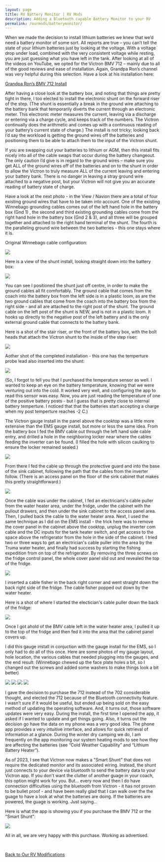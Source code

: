 ```yaml
---
layout: page
title: RV Battery Monitor | RV Mods
description: Adding a Bluetooth capable Battery Monitor to your RV
permalink: /ourmods/batterymonitor/
---
```


When we made the decision to install lithium batteries we knew that we’d need a battery monitor of some sort.  All reports are true – you can’t tell the state of your lithium batteries just by looking at the voltage.  With a voltage drop under load, combined with the very consistent voltage while resting, you are just guessing what you have left in the tank.  After looking at all of the videos on YouTube, we opted for the Victron BMV 712 – mainly due to all of the good reviews and ease of installation.  Again, Grandpa Ron’s channel was very helpful during this selection.  Have a look at his installation here:

<a href = "https://www.youtube.com/watch?v=yDOCW4F06fI " target="_blank">Grandpa Ron’s BMV 712 Install </a>

After having a close look at the battery box, and noting that things are pretty tight in there, I too elected to install the electronic shunt on the forward riser of the step.  (The shunt is essentially a break in the ground wire attaching to the battery bank that temporarily diverts the current through an electronic meter. This electronic meter measures the current, leaving via a discharge or entering via a charge cycle, and keeps track of the numbers.  The Victron continually does the arithmetic and comes up with a continuous reading of your battery’s current state of charge.)  The install is not tricky; looking back I’d say the workload is getting the ground wires off the batteries and positioning them to be able to attach them to the input of the Victron shunt.

If you are swapping out your batteries to lithium or AGM, then this install fits nicely into all of the cable swaps that occur during the battery changeout.  The only caution I’d give is in regard to the ground wires – make sure you get ALL of the ground wires off of the batteries and on to the shunt in order to allow the Victron to truly measure ALL of the current leaving and entering your battery bank.  There is no danger in leaving a stray ground wire attached to a negative post, but your Victron will not give you an accurate reading of battery state of charge.  

Have a look at the next photo - in the View / Navion there are a total of four existing ground wires that have to be taken into account.  One of the existing Winnebago grounding cables comes out of the left hand hole in the battery box (Gnd 1) , the second and third existing grounding cables come from the right hand hole in the battery box (Gnd 2 & 3), and all three will be grouped together and attached to the right hand terminal of the shunt.  The fourth is the paralleling ground wire between the two batteries - this one stays where it is.

Original Winnebago cable configuration:

<img src="/assets/webgroundcablestext.jpg"/>

Here is a view of the shunt install, looking straight down into the battery box:  

<img src="/assets/web2victrontextV2.jpg"/>

You can see I positioned the shunt just off centre, in order to make the ground cables all fit comfortably.  The ground cable that comes from the coach into the battery box from the left side is in a plastic loom, as are the two ground cables that come from the coach into the battery box from the right side -  and all are attached to the right post of the shunt.  The ground cable on the left post of the shunt is NEW, and is not in a plastic loom.  It hooks up directly to the negative post of the left battery and is the only external ground cable that connects to the battery bank.  

Here is a shot of the stair riser, or the front of the battery box, with the bolt heads that attach the Victron shunt to the inside of the step riser:

<img src="/assets/3victronweb.jpg"/>

Aother shot of the completed installation - this one has the temperture probe lead also inserted into the shunt:

<img src="/assets/1victronweb.jpg"/>

(So, I forgot to tell you that I purchased the temperature sensor as well.  I wanted to keep an eye on the battery temperature, knowing that we were venturing out into the cold.  It worked very well, and configuring the app to read this sensor was easy.  Now, you are just reading the temperature of one of the positive battery posts - but I guess that is pretty close to internal battery temperture.  I noticed that that the batteries start accepting a charge when my post temperture reaches -2 C.)

The Victron gauge install in the panel above the cooktop was a little more extensive than the EMS gauge install, but more or less the same idea.  From the battery box I fed the BMV cable out through the left hand side cable entry, and drilled a hole in the neighboring locker near where the cables feeding the inverter can be found.  (I filled the hole with silicon caulking to ensure the locker remained sealed.) 

<img src="/assets/BMVcableweb.jpg"/>

From there I fed the cable up through the protective guard and into the base of the sink cabinet, following the path that the cables from the inverter follow. (There is an access panel on the floor of the sink cabinet that makes this pretty straightforward.)  

<img src="/assets/BMVsinkacessweb.jpg"/>

Once the cable was under the cabinet, I fed an electricians's cable puller from the water heater area, under the fridge, under the cabinet with the pullout drawers, and then under the sink cabinet to the access panel area.  Then, I pulled back the cable to the water heater area.  Next, I used the same technique as I did on the EMS install - the trick here was to remove the cover panel in the cabinet above the cooktop, unplug the inverter com cable and the DC inputs for the tank heater switch, and get access to the space above the refrigerator from the hole in the side of the cabinet. I tried two or three ways to get an electrician's cable puller into the area by the Truma water heater, and finally had success by starting the fishing expedition from on top of the refrigerator.  By removing the three screws on the fridge control panel, the whole cover panel slid out and revealed the top of the fridge.  

<img src="/assets/fridge-panel-off-web.jpg"/>

I inserted a cable fisher in the back right corner and went straight down the back right side of the fridge.  The  cable fisher popped out down by the water heater.  

Here is a shot of where I started the electician's cable puller down the back of the fridge:

<img src="/assets/cable-fisher-web.jpg"/>

Once I got ahold of the BMV cable left in the water heater area, I pulled it up to the top of the fridge and then fed it into the area that the cabinet panel covers up.

I did this gauge install in conjuction with the gauge install for the EMS, so I only had to do all of this once.  Here are some photos of my gauge layout, hole location, the various cables that needed plugging into the gauges, and the end result:  (Winnebago chewed up the face plate holes a bit, so I changed out the screws and added some washers to make things look a bit better)

<img src="/assets/gauge-layout-web.jpg"/>

<img src="/assets/panel-holes-cut-web.jpg"/>

<img src="/assets/cables-hanging-web.jpg"/>

<img src="/assets/Finished-panel-web.jpg"/>

I gave the decision to purchase the 712 instead of the 702 considerable thought, and elected the 712 because of the Bluetooth connectivity feature.  I wasn’t sure if it would be useful, but ended up being sold on the easy method of updating the operating software.  And, it turns out, those software updates were very easy.  During the install, the first time I opened the app, it asked if I wanted to update and get things going.  Also, it turns out the decision go have the data on my phone was a very good idea.  The phone app provides a very intuitive interface, and allows for quick retrieval of information at a glance.  During the winter dry camping we do, I am frequently on the app monitoring our system heating mods to see how they are affecting the batteries (see “Cold Weather Capability” and “Lithium Battery Heater”).

As of 2023, I see that Victron now makes a "Smart Shunt" that does not require the dedicated monitor and its associated wiring.  Instead, the shunt just connects to your device via bluetooth to send the battery data to your Victron app.  If you don't want the clutter of another guage in your coach, this option might work for you.  But... every now and then I do have connection difficulties using the bluetooth from Victron - it has not proven to be bullet proof - and have been really glad that I can walk over the the guage to have a look at what the batteries are doing.  If the batteries are powered, the guage is working. Just saying...

Here is what the app is showing you if you purchase the BMV 712 or the "Smart Shunt":

<img src="/assets/BMVreading2web-.jpg"/>

All in all, we are very happy with this purchase.  Working as advertised.

<br>

[Back to Our RV Modifications](/ourmods/)
